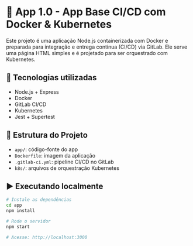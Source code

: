 # 🚀 App 1.0 - App Base CI/CD com Docker & Kubernetes

Este projeto é uma aplicação Node.js containerizada com Docker e preparada para integração e entrega contínua (CI/CD) via GitLab. Ele serve uma página HTML simples e é projetado para ser orquestrado com Kubernetes.

## 🧪 Tecnologias utilizadas

- Node.js + Express
- Docker
- GitLab CI/CD
- Kubernetes
- Jest + Supertest

## 📂 Estrutura do Projeto

- `app/`: código-fonte do app
- `Dockerfile`: imagem da aplicação
- `.gitlab-ci.yml`: pipeline CI/CD no GitLab
- `k8s/`: arquivos de orquestração Kubernetes

## ▶️ Executando localmente

```bash
# Instale as dependências
cd app
npm install

# Rode o servidor
npm start

# Acesse: http://localhost:3000
